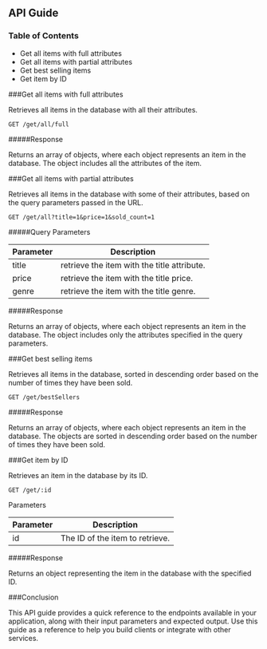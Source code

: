 ## API Guide


### Table of Contents

* Get all items with full attributes
* Get all items with partial attributes
* Get best selling items
* Get item by ID

###Get all items with full attributes

Retrieves all items in the database with all their attributes.

```
GET /get/all/full
```


#####Response

Returns an array of objects, where each object represents an item in the database. The object includes all the attributes of the item.


###Get all items with partial attributes

Retrieves all items in the database with some of their attributes, based on the query parameters passed in the URL.

```
GET /get/all?title=1&price=1&sold_count=1
```

#####Query Parameters

| Parameter | Description | 
|------|-----|
|title|retrieve the item with the title attribute.|
|price|retrieve the item with the title price.| 
|genre|retrieve the item with the title genre.|


#####Response

Returns an array of objects, where each object represents an item in the database. The object includes only the attributes specified in the query parameters.


###Get best selling items

Retrieves all items in the database, sorted in descending order based on the number of times they have been sold.


```
GET /get/bestSellers
```


#####Response

Returns an array of objects, where each object represents an item in the database. The objects are sorted in descending order based on the number of times they have been sold.


###Get item by ID

Retrieves an item in the database by its ID.


```
GET /get/:id
```

Parameters

| Parameter | Description | 
|------|-----|
|id|The ID of the item to retrieve.|

#####Response

Returns an object representing the item in the database with the specified ID.

###Conclusion

This API guide provides a quick reference to the endpoints available in your application, along with their input parameters and expected output. Use this guide as a reference to help you build clients or integrate with other services.
